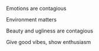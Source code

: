 ---
---

Emotions are contagious

Environment matters 

Beauty and ugliness are contagious 

Give good vibes, show enthusiasm 
